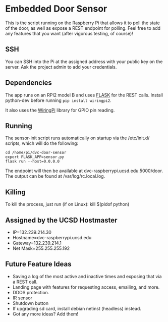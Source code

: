 Embedded Door Sensor
===

This is the script running on the Raspberry Pi that allows it to poll the state of the door, as well as expose a REST endpoint for polling. Feel free to add any features that you want (after vigorous testing, of course)!

SSH
---
You can SSH into the Pi at the assigned address with your public key on the server. Ask the project admin to add your credentials.

Dependencies
---
The app runs on an RPI2 model B and uses [FLASK](http://flask.pocoo.org/) for the REST calls. Install python-dev before running `pip install wiringpi2`.

It also uses the [WiringPi](http://raspi.tv/how-to-install-wiringpi2-for-python-on-the-raspberry-pi) library for GPIO pin reading.

Running
---
The sensor-init script runs automatically on startup via the /etc/init.d/ scripts, which will do the following:

    cd /home/pi/dvc-door-sensor
    export FLASK_APP=sensor.py
    flask run --host=0.0.0.0

The endpoint will then be available at dvc-raspberrypi.ucsd.edu:5000/door.
The output can be found at /var/log/rc.local.log.

Killing
---
To kill the process, just run (if on Linux):
kill $(pidof python)

Assigned by the UCSD Hostmaster
---
- IP=132.239.214.30
- Hostname=dvc-raspberrypi.ucsd.edu
- Gateway=132.239.214.1
- Net Mask=255.255.255.192

Future Feature Ideas
---
- Saving a log of the most active and inactive times and exposing that via a REST call.
- Landing page with features for requesting access, emailing, and more.
- DDOS protection.
- IR sensor
- Shutdown button
- If upgrading sd card, install debian netinst (headless) instead.
- Got any more ideas? Add them!

